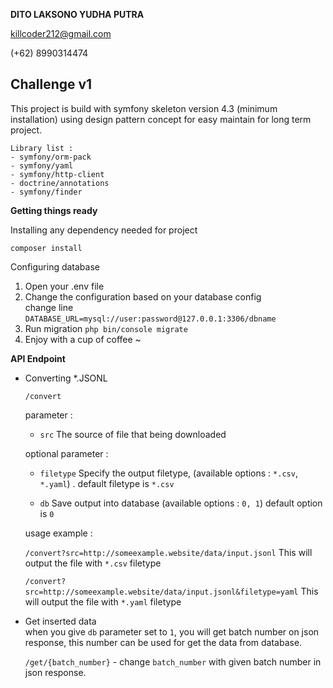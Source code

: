**DITO LAKSONO YUDHA PUTRA**

killcoder212@gmail.com

(+62) 8990314474

Challenge v1
---
This project is build with symfony skeleton version 4.3 (minimum installation) using design pattern concept for easy maintain for long term project.

```
Library list :
- symfony/orm-pack
- symfony/yaml
- symfony/http-client
- doctrine/annotations
- symfony/finder
```

**Getting things ready**

Installing any dependency needed for project

` composer install `

Configuring database

1. Open your .env file
2. Change the configuration based on your database config  
    change line `DATABASE_URL=mysql://user:password@127.0.0.1:3306/dbname`
3. Run migration
    `php bin/console migrate`
4. Enjoy with a cup of coffee ~

**API Endpoint**

- Converting *.JSONL

    `/convert`
    
    parameter :
    - `src` The source of file that being downloaded
    
    optional parameter :
    - `filetype` Specify the output filetype, (available options : `*.csv`, `*.yaml`) . default filetype is `*.csv`
    
    - `db` Save output into database (available options : `0, 1`) default option is `0`
    
    usage example :
    
    `/convert?src=http://someexample.website/data/input.jsonl` This will output the file with `*.csv` filetype
    
    `/convert?src=http://someexample.website/data/input.jsonl&filetype=yaml` This will output the file with `*.yaml` filetype
    
- Get inserted data  
when you give `db` parameter set to `1`, you will get batch number on json response, this number can be used for get the data from database.

    `/get/{batch_number}` - change `batch_number` with given batch number in json response.

